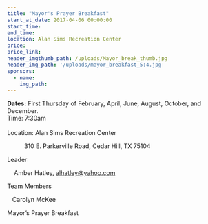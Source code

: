 ```yaml
---
title: "Mayor's Prayer Breakfast"
start_at_date: 2017-04-06 00:00:00
start_time:
end_time:
location: Alan Sims Recreation Center
price:
price_link:
header_imgthumb_path: /uploads/Mayor_break_thumb.jpg
header_img_path: '/uploads/mayor_breakfast_5:4.jpg'
sponsors:
  - name:
    img_path:
---
```



**Dates:** First Thursday of February, April, June, August, October, and December.
<br>Time: 7:30am
<br>
<br>Location: Alan Sims Recreation Center

&nbsp; &nbsp; &nbsp; &nbsp; &nbsp; 310 E. Parkerville Road, Cedar Hill, TX 75104

Leader

&nbsp; &nbsp; Amber Hatley, alhatley@yahoo.com

Team Members

&nbsp;&nbsp; Carolyn McKee

Mayor’s Prayer Breakfast